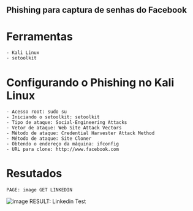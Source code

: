 ## Phishing para captura de senhas do Facebook

# Ferramentas
    - Kali Linux
    - setoolkit

# Configurando o Phishing no Kali Linux
    - Acesso root: sudo su
    - Iniciando o setoolkit: setoolkit
    - Tipo de ataque: Social-Engineering Attacks
    - Vetor de ataque: Web Site Attack Vectors
    - Método de ataque: Credential Harvester Attack Method 
    - Método de ataque: Site Cloner
    - Obtendo o endereço da máquina: ifconfig
    - URL para clone: http://www.facebook.com

# Resutados

    PAGE: image GET LINKEDIN
![image](https://github.com/user-attachments/assets/7dc81f2c-5fd8-4198-8f85-b6963664168a)
    RESULT: Linkedin Test
